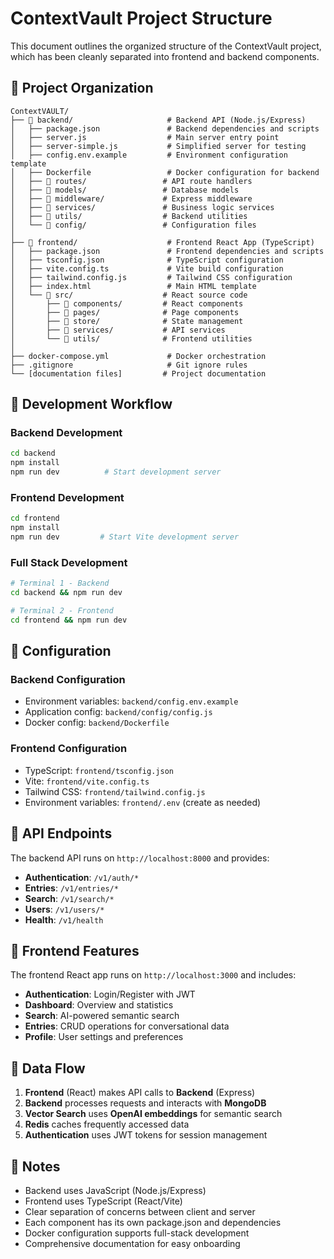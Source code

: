 # ContextVault Project Structure

This document outlines the organized structure of the ContextVault project, which has been cleanly separated into frontend and backend components.

## 📁 Project Organization

```
ContextVAULT/
├── 📁 backend/                     # Backend API (Node.js/Express)
│   ├── package.json               # Backend dependencies and scripts
│   ├── server.js                  # Main server entry point
│   ├── server-simple.js           # Simplified server for testing
│   ├── config.env.example         # Environment configuration template
│   ├── Dockerfile                 # Docker configuration for backend
│   ├── 📁 routes/                 # API route handlers
│   ├── 📁 models/                 # Database models
│   ├── 📁 middleware/             # Express middleware
│   ├── 📁 services/               # Business logic services
│   ├── 📁 utils/                  # Backend utilities
│   └── 📁 config/                 # Configuration files
│
├── 📁 frontend/                    # Frontend React App (TypeScript)
│   ├── package.json               # Frontend dependencies and scripts
│   ├── tsconfig.json              # TypeScript configuration
│   ├── vite.config.ts             # Vite build configuration
│   ├── tailwind.config.js         # Tailwind CSS configuration
│   ├── index.html                 # Main HTML template
│   └── 📁 src/                    # React source code
│       ├── 📁 components/         # React components
│       ├── 📁 pages/              # Page components
│       ├── 📁 store/              # State management
│       ├── 📁 services/           # API services
│       └── 📁 utils/              # Frontend utilities
│
├── docker-compose.yml             # Docker orchestration
├── .gitignore                     # Git ignore rules
└── [documentation files]         # Project documentation
```

## 🚀 Development Workflow

### Backend Development
```bash
cd backend
npm install
npm run dev          # Start development server
```

### Frontend Development
```bash
cd frontend
npm install
npm run dev         # Start Vite development server
```

### Full Stack Development
```bash
# Terminal 1 - Backend
cd backend && npm run dev

# Terminal 2 - Frontend  
cd frontend && npm run dev
```

## 🔧 Configuration

### Backend Configuration
- Environment variables: `backend/config.env.example`
- Application config: `backend/config/config.js`
- Docker config: `backend/Dockerfile`

### Frontend Configuration
- TypeScript: `frontend/tsconfig.json`
- Vite: `frontend/vite.config.ts`
- Tailwind CSS: `frontend/tailwind.config.js`
- Environment variables: `frontend/.env` (create as needed)

## 📡 API Endpoints

The backend API runs on `http://localhost:8000` and provides:

- **Authentication**: `/v1/auth/*`
- **Entries**: `/v1/entries/*`
- **Search**: `/v1/search/*`
- **Users**: `/v1/users/*`
- **Health**: `/v1/health`

## 🎨 Frontend Features

The frontend React app runs on `http://localhost:3000` and includes:

- **Authentication**: Login/Register with JWT
- **Dashboard**: Overview and statistics
- **Search**: AI-powered semantic search
- **Entries**: CRUD operations for conversational data
- **Profile**: User settings and preferences

## 🔄 Data Flow

1. **Frontend** (React) makes API calls to **Backend** (Express)
2. **Backend** processes requests and interacts with **MongoDB**
3. **Vector Search** uses **OpenAI embeddings** for semantic search
4. **Redis** caches frequently accessed data
5. **Authentication** uses JWT tokens for session management

## 📝 Notes

- Backend uses JavaScript (Node.js/Express)
- Frontend uses TypeScript (React/Vite)
- Clear separation of concerns between client and server
- Each component has its own package.json and dependencies
- Docker configuration supports full-stack development
- Comprehensive documentation for easy onboarding 